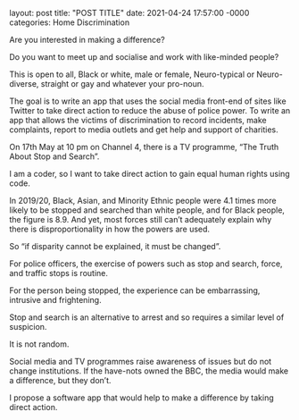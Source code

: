 layout: post
title: "POST TITLE"
date: 2021-04-24 17:57:00 -0000
categories: Home Discrimination

Are you interested in making a difference?

Do you want to meet up and socialise and work with like-minded people?

This is open to all, Black or white, male or female, Neuro-typical or Neuro-diverse, straight or gay and whatever your pro-noun.

The goal is to write an app that uses the social media front-end of sites like Twitter to take direct action to reduce the abuse of police power.
To write an app that allows the victims of discrimination to record incidents, make complaints, report to media outlets and get help and support of charities.

On 17th May at 10 pm on Channel 4, there is a TV programme, “The Truth About Stop and Search”.

I am a coder, so I want to take direct action to gain equal human rights using code.

In 2019/20, Black, Asian, and Minority Ethnic people were 4.1 times more likely to be stopped and searched than white people, and for Black people, the figure is 8.9.
And yet, most forces still can’t adequately explain why there is disproportionality in how the powers are used.

So “if disparity cannot be explained, it must be changed”.

For police officers, the exercise of powers such as stop and search, force, and traffic stops is routine.

For the person being stopped, the experience can be embarrassing, intrusive and frightening.

Stop and search is an alternative to arrest and so requires a similar level of suspicion.

It is not random.

Social media and TV programmes raise awareness of issues but do not change institutions.
If the have-nots owned the BBC, the media would make a difference, but they don’t.

I propose a software app that would help to make a difference by taking direct action.
